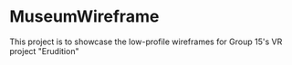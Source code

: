 # MuseumWireframe
This project is to showcase the low-profile wireframes for Group 15's VR project "Erudition"
